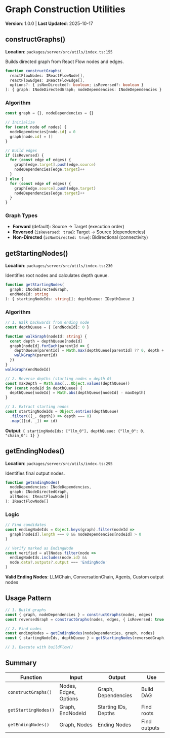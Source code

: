 # Graph Construction Utilities

**Version**: 1.0.0 | **Last Updated**: 2025-10-17

## constructGraphs()

**Location**: `packages/server/src/utils/index.ts:155`

Builds directed graph from React Flow nodes and edges.

```typescript
function constructGraphs(
  reactFlowNodes: IReactFlowNode[],
  reactFlowEdges: IReactFlowEdge[],
  options?: { isNonDirected?: boolean; isReversed?: boolean }
): { graph: INodeDirectedGraph; nodeDependencies: INodeDependencies }
```

### Algorithm

```typescript
const graph = {}, nodeDependencies = {}

// Initialize
for (const node of nodes) {
  nodeDependencies[node.id] = 0
  graph[node.id] = []
}

// Build edges
if (isReversed) {
  for (const edge of edges) {
    graph[edge.target].push(edge.source)
    nodeDependencies[edge.target]++
  }
} else {
  for (const edge of edges) {
    graph[edge.source].push(edge.target)
    nodeDependencies[edge.target]++
  }
}
```

### Graph Types

- **Forward** (default): Source → Target (execution order)
- **Reversed** (`isReversed: true`): Target → Source (dependencies)
- **Non-Directed** (`isNonDirected: true`): Bidirectional (connectivity)

## getStartingNodes()

**Location**: `packages/server/src/utils/index.ts:230`

Identifies root nodes and calculates depth queue.

```typescript
function getStartingNodes(
  graph: INodeDirectedGraph,
  endNodeId: string
): { startingNodeIds: string[]; depthQueue: IDepthQueue }
```

### Algorithm

```typescript
// 1. Walk backwards from ending node
const depthQueue = { [endNodeId]: 0 }

function walkGraph(nodeId: string) {
  const depth = depthQueue[nodeId]
  graph[nodeId].forEach(parentId => {
    depthQueue[parentId] = Math.max(depthQueue[parentId] ?? 0, depth + 1)
    walkGraph(parentId)
  })
}
walkGraph(endNodeId)

// 2. Reverse depths (starting nodes = depth 0)
const maxDepth = Math.max(...Object.values(depthQueue))
for (const nodeId in depthQueue) {
  depthQueue[nodeId] = Math.abs(depthQueue[nodeId] - maxDepth)
}

// 3. Extract starting nodes
const startingNodeIds = Object.entries(depthQueue)
  .filter(([_, depth]) => depth === 0)
  .map(([id, _]) => id)
```

**Output**: `{ startingNodeIds: ["llm_0"], depthQueue: {"llm_0": 0, "chain_0": 1} }`

## getEndingNodes()

**Location**: `packages/server/src/utils/index.ts:295`

Identifies final output nodes.

```typescript
function getEndingNodes(
  nodeDependencies: INodeDependencies,
  graph: INodeDirectedGraph,
  allNodes: IReactFlowNode[]
): IReactFlowNode[]
```

### Logic

```typescript
// Find candidates
const endingNodeIds = Object.keys(graph).filter(nodeId =>
  graph[nodeId].length === 0 && nodeDependencies[nodeId] > 0
)

// Verify marked as EndingNode
const verified = allNodes.filter(node =>
  endingNodeIds.includes(node.id) &&
  node.data?.outputs?.output === 'EndingNode'
)
```

**Valid Ending Nodes**: LLMChain, ConversationChain, Agents, Custom output nodes

## Usage Pattern

```typescript
// 1. Build graphs
const { graph, nodeDependencies } = constructGraphs(nodes, edges)
const reversedGraph = constructGraphs(nodes, edges, { isReversed: true }).graph

// 2. Find nodes
const endingNodes = getEndingNodes(nodeDependencies, graph, nodes)
const { startingNodeIds, depthQueue } = getStartingNodes(reversedGraph, endingNodes[0].id)

// 3. Execute with buildFlow()
```

## Summary

| Function | Input | Output | Use |
|----------|-------|--------|-----|
| `constructGraphs()` | Nodes, Edges, Options | Graph, Dependencies | Build DAG |
| `getStartingNodes()` | Graph, EndNodeId | Starting IDs, Depths | Find roots |
| `getEndingNodes()` | Graph, Nodes | Ending Nodes | Find outputs |
